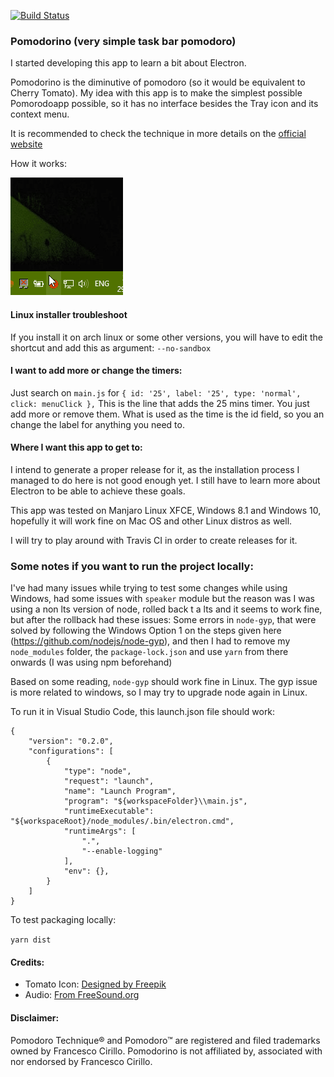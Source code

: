 [![Build Status](https://travis-ci.com/Merurino/pomodorino.svg?branch=master)](https://travis-ci.com/Merurino/pomodorino)

### Pomodorino (very simple task bar pomodoro)
I started developing this app to learn a bit about Electron. 

Pomodorino is the diminutive of pomodoro (so it would be equivalent to Cherry Tomato). My idea with this app is to make the simplest possible Pomorodoapp possible, so it has no interface besides the Tray icon and its context menu.

It is recommended to check the technique in more details on the [official website](https://cirillocompany.de/pages/pomodoro-technique)

How it works:

![Windows](./docs/pomodorino_win.gif)

#### Linux installer troubleshoot ####
If you install it on arch linux or some other versions, you will have to edit the shortcut and add this as argument:
`--no-sandbox`


#### I want to add more or change the timers:
Just search on `main.js` for `{ id: '25', label: '25', type: 'normal', click: menuClick },`
This is the line that adds the 25 mins timer. You just add more or remove them. What is used as the time is the id field, so you an change the label for anything you need to.

#### Where I want this app to get to:
I intend to generate a proper release for it, as the installation process I managed to do here is not good enough yet. I still have to learn more about Electron to be able to achieve these goals.

This app was tested on Manjaro Linux XFCE, Windows 8.1 and Windows 10, hopefully it will work fine on Mac OS and other Linux distros as well.

I will try to play around with Travis CI in order to create releases for it.

### Some notes if you want to run the project locally:

I've had many issues while trying to test some changes while using Windows, had some issues with `speaker` module but the reason was I was using a non lts version of node, rolled back t a lts and it seems to work fine, but after the rollback had these issues:
Some errors in `node-gyp`, that were solved by following the Windows Option 1 on the steps given here (https://github.com/nodejs/node-gyp), and then I had to remove my `node_modules` folder, the `package-lock.json` and use `yarn` from there onwards (I was using npm beforehand)

Based on some reading, `node-gyp` should work fine in Linux. The gyp issue is more related to windows, so I may try to upgrade node again in Linux.

To run it in Visual Studio Code, this launch.json file should work:

```
{
    "version": "0.2.0",
    "configurations": [
        {
            "type": "node",
            "request": "launch",
            "name": "Launch Program",
            "program": "${workspaceFolder}\\main.js",
            "runtimeExecutable": "${workspaceRoot}/node_modules/.bin/electron.cmd",
            "runtimeArgs": [
                ".",
                "--enable-logging"
            ],
            "env": {},
        }
    ]
}
```

To test packaging locally: 

`yarn dist`

#### Credits:
- Tomato Icon: [Designed by Freepik](http://www.freepik.com/free-vector/delicious-ingredients-for-pizza_921351.htm)
- Audio: [From FreeSound.org](https://www.freesound.org/s/167337/)

#### Disclaimer:
Pomodoro Technique® and Pomodoro™ are registered and filed trademarks owned by Francesco Cirillo. Pomodorino is not affiliated by, associated with nor endorsed by Francesco Cirillo.